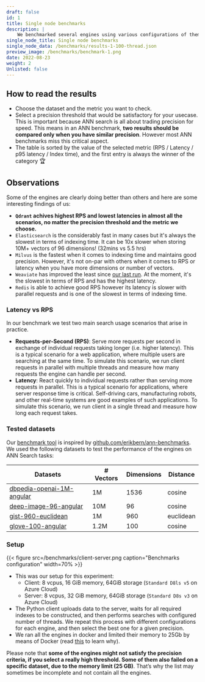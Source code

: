```yaml
---
draft: false
id: 1
title: Single node benchmarks
description: |
    We benchmarked several engines using various configurations of them on different datasets to check how the results may vary. Those datasets may have different vector dimensionality but also vary in terms of the distance function being used. We also tried to capture the difference we can expect while using some different configuration parameters, for both the engine itself and the search operation separately. </br> </br> <b> Updated: November 2023 </b>
single_node_title: Single node benchmarks
single_node_data: /benchmarks/results-1-100-thread.json
preview_image: /benchmarks/benchmark-1.png
date: 2022-08-23
weight: 2
Unlisted: false
---
```



## How to read the results

- Choose the dataset and the metric you want to check.
- Select a precision threshold that would be satisfactory for your usecase. This is important because ANN search is all about trading precision for speed. This means in an ANN benchmark, **two results should be compared only when you have similar precision**. However most ANN benchmarks miss this critical aspect.
- The table is sorted by the value of the selected metric (RPS / Latency / p95 latency / Index time), and the first entry is always the winner of the category 🏆

## Observations

Some of the engines are clearly doing better than others and here are some interesting findings of us:

* **`Qdrant` achives highest RPS and lowest latencies in almost all the scenarios, no matter the precision threshold and the metric we choose.**
* `Elasticsearch` is the considerably fast in many cases but it's always the slowest in terms of indexing time. It can be 10x slower when storing 10M+ vectors of 96 dimensions! (32mins vs 5.5 hrs)
* `Milvus` is the fastest when it comes to indexing time and maintains good precision. However, it's not on-par with others when it comes to RPS or latency when you have more dimensions or number of vectors.
* `Weaviate` has improved the least since [our last run](/benchmarks/single-node-speed-benchmark-2022). At the moment, it's the slowest in terms of RPS and has the highest latency.
* `Redis` is able to achieve good RPS however its latency is slower with parallel requests and is one of the slowest in terms of indexing time.



### Latency vs RPS

In our benchmark we test two main search usage scenarios that arise in practice.

- **Requests-per-Second (RPS)**: Serve more requests per second in exchange of individual requests taking longer (i.e. higher latency). This is a typical scenario for a web application, where multiple users are searching at the same time.
To simulate this scenario, we run client requests in parallel with multiple threads and measure how many requests the engine can handle per second.
- **Latency**: React quickly to individual requests rather than serving more requests in parallel. This is a typical scenario for applications, where server response time is critical. Self-driving cars, manufacturing robots, and other real-time systems are good examples of such applications.
To simulate this scenario, we run client in a single thread and measure how long each request takes.


### Tested datasets

Our [benchmark tool](https://github.com/qdrant/vector-db-benchmark) is inspired by [github.com/erikbern/ann-benchmarks](https://github.com/erikbern/ann-benchmarks/). We used the following datasets to test the performance of the engines on ANN Search tasks:

<div class="table-responsive">

| Datasets                                                                                          | # Vectors | Dimensions | Distance          |
|---------------------------------------------------------------------------------------------------|-----------|------------|-------------------|
| [dbpedia-openai-1M-angular](https://huggingface.co/datasets/KShivendu/dbpedia-entities-openai-1M) |  1M  | 1536       | cosine            |
| [deep-image-96-angular](http://sites.skoltech.ru/compvision/noimi/)                               |  10M | 96         | cosine            |
| [gist-960-euclidean](http://corpus-texmex.irisa.fr/)                                              |  1M  | 960        | euclidean         |
| [glove-100-angular](https://nlp.stanford.edu/projects/glove/)                                     | 1.2M | 100        | cosine            |

</div>

### Setup

{{< figure src=/benchmarks/client-server.png caption="Benchmarks configuration" width=70% >}}


- This was our setup for this experiment:
    - Client: 8 vcpus, 16 GiB memory, 64GiB storage (`Standard D8ls v5` on Azure Cloud)
    - Server: 8 vcpus, 32 GiB memory, 64GiB storage (`Standard D8s v3` on Azure Cloud)
- The Python client uploads data to the server, waits for all required indexes to be constructed, and then performs searches with configured number of threads. We repeat this process with different configurations for each engine, and then select the best one for a given precision.
- We ran all the engines in docker and limited their memory to 25Gb by means of Docker (read [this](https://qdrant.tech/articles/memory-consumption/#minimal-ram-you-need-to-serve-a-million-vectors) to learn why).

Please note that **some of the engines might not satisfy the precision criteria, if you select a really high threshold. Some of them also failed on a specific dataset, due to the memory limit (25 GB)**. That’s why the list may sometimes be incomplete and not contain all the engines.

